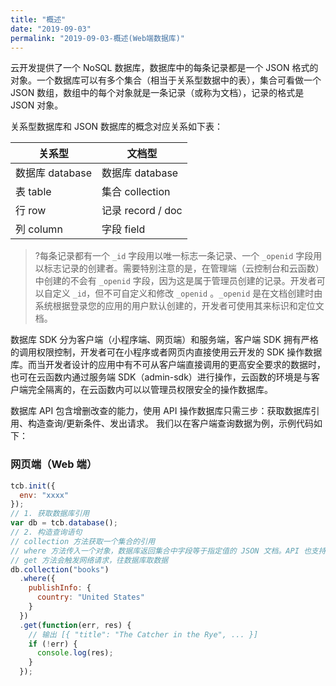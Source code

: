 ```yaml
---
title: "概述"
date: "2019-09-03"
permalink: "2019-09-03-概述(Web端数据库)"
---
```


云开发提供了一个 NoSQL 数据库，数据库中的每条记录都是一个 JSON 格式的对象。一个数据库可以有多个集合（相当于关系型数据中的表），集合可看做一个 JSON 数组，数组中的每个对象就是一条记录（或称为文档），记录的格式是 JSON 对象。

关系型数据库和 JSON 数据库的概念对应关系如下表：

| 关系型          | 文档型            |
| --------------- | ----------------- |
| 数据库 database | 数据库 database   |
| 表 table        | 集合 collection   |
| 行 row          | 记录 record / doc |
| 列 column       | 字段 field        |

> ?每条记录都有一个 `_id` 字段用以唯一标志一条记录、一个 `_openid` 字段用以标志记录的创建者。需要特别注意的是，在管理端（云控制台和云函数）中创建的不会有 `_openid` 字段，因为这是属于管理员创建的记录。开发者可以自定义 `_id`，但不可自定义和修改 `_openid` 。`_openid` 是在文档创建时由系统根据登录您的应用的用户默认创建的，开发者可使用其来标识和定位文档。

数据库 SDK 分为客户端（小程序端、网页端）和服务端，客户端 SDK 拥有严格的调用权限控制，开发者可在小程序或者网页内直接使用云开发的 SDK 操作数据库。而当开发者设计的应用中有不可从客户端直接调用的更高安全要求的数据时，也可在云函数内通过服务端 SDK（admin-sdk）进行操作，云函数的环境是与客户端完全隔离的，在云函数内可以以管理员权限安全的操作数据库。

数据库 API 包含增删改查的能力，使用 API 操作数据库只需三步：获取数据库引用、构造查询/更新条件、发出请求。
我们以在客户端查询数据为例，示例代码如下：

### 网页端（Web 端）

```js
tcb.init({
  env: "xxxx"
});
// 1. 获取数据库引用
var db = tcb.database();
// 2. 构造查询语句
// collection 方法获取一个集合的引用
// where 方法传入一个对象，数据库返回集合中字段等于指定值的 JSON 文档。API 也支持高级的查询条件（比如大于、小于、in 等），具体见文档查看支持列表
// get 方法会触发网络请求，往数据库取数据
db.collection("books")
  .where({
    publishInfo: {
      country: "United States"
    }
  })
  .get(function(err, res) {
    // 输出 [{ "title": "The Catcher in the Rye", ... }]
    if (!err) {
      console.log(res);
    }
  });
```
